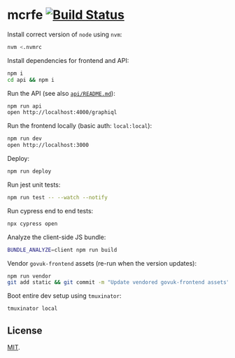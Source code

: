 # mcrfe [![Build Status](https://travis-ci.org/tvararu/mcrfe.svg?branch=master)](https://travis-ci.org/tvararu/mcrfe)

Install correct version of `node` using `nvm`:

```bash
nvm <.nvmrc
```

Install dependencies for frontend and API:

```bash
npm i
cd api && npm i
```

Run the API (see also [`api/README.md`](api/README.md)):

```bash
npm run api
open http://localhost:4000/graphiql
```

Run the frontend locally (basic auth: `local:local`):

```bash
npm run dev
open http://localhost:3000
```

Deploy:

```bash
npm run deploy
```

Run jest unit tests:

```bash
npm run test -- --watch --notify
```

Run cypress end to end tests:

```bash
npx cypress open
```

Analyze the client-side JS bundle:

```bash
BUNDLE_ANALYZE=client npm run build
```

Vendor `govuk-frontend` assets (re-run when the version updates):

```bash
npm run vendor
git add static && git commit -m "Update vendored govuk-frontend assets"
```

Boot entire dev setup using `tmuxinator`:

```bash
tmuxinator local
```

## License

[MIT](LICENSE.txt).
